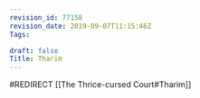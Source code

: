```yaml
---
revision_id: 77158
revision_date: 2019-09-07T11:15:46Z
Tags:

draft: false
Title: Tharim
---
```

#REDIRECT [[The Thrice-cursed Court#Tharim]]